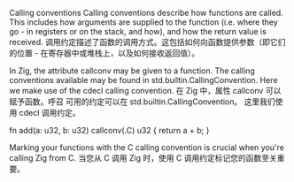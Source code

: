 Calling conventions
Calling conventions describe how functions are called. This includes how arguments are supplied to the function (i.e. where they go - in registers or on the stack, and how), and how the return value is received.
调用约定描述了函数的调用方式。这包括如何向函数提供参数（即它们的位置 - 在寄存器中或堆栈上，以及如何接收返回值）。

In Zig, the attribute callconv may be given to a function. The calling conventions available may be found in std.builtin.CallingConvention. Here we make use of the cdecl calling convention.
在 Zig 中，属性 callconv 可以赋予函数。呼召 可用的约定可以在 std.builtin.CallingConvention。 这里我们使用 cdecl 调用约定。

fn add(a: u32, b: u32) callconv(.C) u32 {
    return a + b;
}

Marking your functions with the C calling convention is crucial when you're calling Zig from C.
当您从 C 调用 Zig 时，使用 C 调用约定标记您的函数至关重要。
